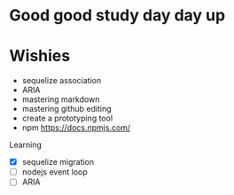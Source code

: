 # Good good study day day up

Wishies
=======

- sequelize association
- ARIA
- mastering markdown
- mastering github editing
- create a prototyping tool
- npm https://docs.npmjs.com/

Learning

- [X] sequelize migration
- [ ] nodejs event loop
- [ ] ARIA
